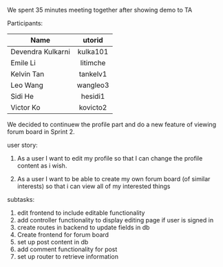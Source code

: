 We spent 35 minutes meeting together after showing demo to TA

Participants:


| Name        | utorid           | 
| ------------- |:-------------:| 
| Devendra Kulkarni       | kulka101 | 
| Emile Li      | litimche      | 
| Kelvin Tan | tankelv1      | 
| Leo Wang        | wangleo3 | 
| Sidi He       | hesidi1     | 
| Victor Ko | kovicto2      | 

We decided to continuew the profile part and do a new feature of viewing forum board in Sprint 2.

user story: 

1. As a user I want to edit my profile so that I can change the profile content as i wish.

2. As a user I want to be able to create my own forum board (of similar interests) so that i can view all of my interested things


subtasks: 

1. edit frontend to include editable functionality
2. add controller functionality to display editing page if user is signed in
3. create routes in backend to update fields in db
4. Create frontend for forum board
5. set up post content in db
6. add comment functionality for post
7. set up router to retrieve information

